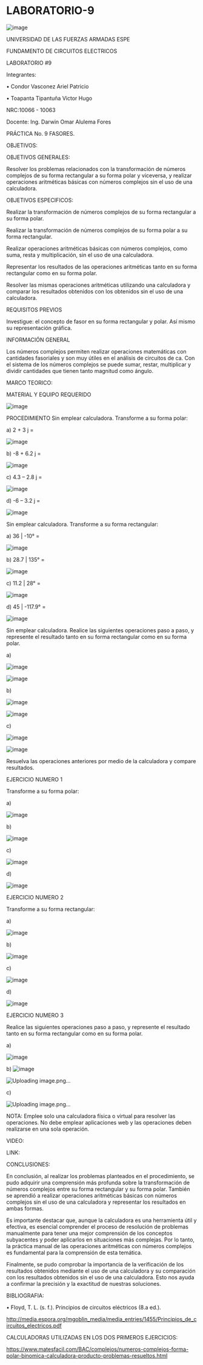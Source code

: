 # LABORATORIO-9

![image](https://user-images.githubusercontent.com/117923992/221039682-31b72108-fccb-4774-9bc8-f30bd5c722c9.png)

UNIVERSIDAD DE LAS FUERZAS ARMADAS ESPE

FUNDAMENTO DE CIRCUITOS ELECTRICOS

LABORATORIO #9

Integrantes:

• Condor Vasconez Ariel Patricio

• Toapanta Tipantuña Victor Hugo

NRC:10066 - 10063

Docente: Ing. Darwin Omar Alulema Fores

PRÁCTICA No. 9 FASORES.

OBJETIVOS:

OBJETIVOS GENERALES:

Resolver los problemas relacionados con la transformación de números complejos de su forma rectangular a su forma polar y viceversa, y realizar operaciones aritméticas básicas con números complejos sin el uso de una calculadora.

OBJETIVOS ESPECIFICOS:

Realizar la transformación de números complejos de su forma rectangular a su forma polar.

Realizar la transformación de números complejos de su forma polar a su forma rectangular.

Realizar operaciones aritméticas básicas con números complejos, como suma, resta y multiplicación, sin el uso de una calculadora.

Representar los resultados de las operaciones aritméticas tanto en su forma rectangular como en su forma polar.

Resolver las mismas operaciones aritméticas utilizando una calculadora y comparar los resultados obtenidos con los obtenidos sin el uso de una calculadora.

REQUISITOS PREVIOS

Investigue: el concepto de fasor en su forma rectangular y polar. Así mismo su representación gráfica.

INFORMACIÓN GENERAL

Los números complejos permiten realizar operaciones matemáticas con cantidades fasoriales y son muy útiles en el análisis de circuitos de ca. Con el sistema de
los números complejos se puede sumar, restar, multiplicar y dividir cantidades que tienen tanto magnitud como ángulo.

MARCO TEORICO:


MATERIAL Y EQUIPO REQUERIDO

![image](https://user-images.githubusercontent.com/117923992/220996928-534b0d02-c0c9-414f-9be3-8870a8bf12d3.png)

PROCEDIMIENTO
Sin emplear calculadora. Transforme a su forma polar:

a) 2 + 3 j =

![image](https://user-images.githubusercontent.com/117923992/221036963-6b7252fb-748d-46e6-a53b-ad4680a4cd44.png)

b) -8 + 6.2 j =

![image](https://user-images.githubusercontent.com/117923992/221037163-f0d9e374-614e-4fcd-9dc0-3d1c3bbd9957.png)

c) 4.3 – 2.8 j =

![image](https://user-images.githubusercontent.com/117923992/221037276-8dcd3674-f05b-4d39-9c0b-2b141414e8c1.png)

d) -6 – 3.2 j =

![image](https://user-images.githubusercontent.com/117923992/221037314-715efb6a-3d2d-4653-a7c1-5d45ff2939b7.png)

Sin emplear calculadora. Transforme a su forma rectangular:

a) 36 | -10° =

![image](https://user-images.githubusercontent.com/117923992/221038542-9dbf10ec-4373-47a2-8fe9-096c07240852.png)

b) 28.7 | 135° =

![image](https://user-images.githubusercontent.com/117923992/221038564-5e030488-40dd-42f7-a5c5-91f763767e01.png)

c) 11.2 | 28° =

![image](https://user-images.githubusercontent.com/117923992/221038596-57728789-f70e-459c-97c1-0be2ec100558.png)

d) 45 | -117.9° =

![image](https://user-images.githubusercontent.com/117923992/221038624-0cb1745b-f9f1-4299-af03-051ce9f6880b.png)

Sin emplear calculadora. Realice las siguientes operaciones paso a paso, y represente el resultado tanto en su forma rectangular como en su forma polar.

a)

![image](https://user-images.githubusercontent.com/117923992/221039014-2e432b44-1ca0-4dc0-bd49-1ffb701e4a64.png)

![image](https://user-images.githubusercontent.com/117923992/221039292-bc036d84-1020-44bf-84c0-459647fd618f.png)

b)

![image](https://user-images.githubusercontent.com/117923992/221039086-2ccca2e8-c9a7-4b2c-9883-e39bc61f172d.png)

![image](https://user-images.githubusercontent.com/117923992/221039341-97a98966-c0b1-4691-b41c-4f5b6b29a9ad.png)

c)

![image](https://user-images.githubusercontent.com/117923992/221039163-6c63e278-8051-4cc2-beb2-a0f48cad8dd2.png)

![image](https://user-images.githubusercontent.com/117923992/221039394-3684cf3a-914d-49b0-bf75-155484088f64.png)

Resuelva las operaciones anteriores por medio de la calculadora y compare resultados.

EJERCICIO NUMERO 1

Transforme a su forma polar:

a)

![image](https://user-images.githubusercontent.com/117923992/221040543-a19623ec-fc2e-41b6-8e55-2052b518f1aa.png)

b)

![image](https://user-images.githubusercontent.com/117923992/221040701-f3897cd1-07db-41e4-ba4f-0dc29bd17477.png)

c)

![image](https://user-images.githubusercontent.com/117923992/221040807-d1105c84-9b75-4854-a3eb-e8fb07b7b8a0.png)

d)

![image](https://user-images.githubusercontent.com/117923992/221040933-d25e83df-c1c0-4941-bee2-4d11b70a40b9.png)

EJERCICIO NUMERO 2 

Transforme a su forma rectangular:

a)

![image](https://user-images.githubusercontent.com/117923992/221041196-696d903b-d7f0-449f-9122-786e38fbc810.png)

b)

![image](https://user-images.githubusercontent.com/117923992/221041307-67dafad8-aac5-4909-85e5-cf49b29d7988.png)

c)

![image](https://user-images.githubusercontent.com/117923992/221041437-a85ffb10-f67b-49fe-a061-393501e28b54.png)

d)

![image](https://user-images.githubusercontent.com/117923992/221041526-6bf02cca-9563-4203-9b0e-7a47d9b559b6.png)

EJERCICIO NUMERO 3

 Realice las siguientes operaciones paso a paso, y represente el resultado tanto en su forma rectangular como en su forma polar.
 
a)

![image](https://user-images.githubusercontent.com/117843879/221089902-6a32b957-afad-4642-99f6-cba2552e7e9a.png)


b)
![image](https://user-images.githubusercontent.com/117843879/221091861-de4c7bf0-3e35-4a5f-84bf-a21069805eed.png)

![Uploading image.png…]()


c)

![Uploading image.png…]()


NOTA: Emplee solo una calculadora física o virtual para resolver las operaciones. No
debe emplear aplicaciones web y las operaciones deben realizarse en una sola
operación.

VIDEO:

LINK:

CONCLUSIONES:

En conclusión, al realizar los problemas planteados en el procedimiento, se pudo adquirir una comprensión más profunda sobre la transformación de números complejos entre su forma rectangular y su forma polar. También se aprendió a realizar operaciones aritméticas básicas con números complejos sin el uso de una calculadora y representar los resultados en ambas formas.

Es importante destacar que, aunque la calculadora es una herramienta útil y efectiva, es esencial comprender el proceso de resolución de problemas manualmente para tener una mejor comprensión de los conceptos subyacentes y poder aplicarlos en situaciones más complejas. Por lo tanto, la práctica manual de las operaciones aritméticas con números complejos es fundamental para la comprensión de esta temática.

Finalmente, se pudo comprobar la importancia de la verificación de los resultados obtenidos mediante el uso de una calculadora y su comparación con los resultados obtenidos sin el uso de una calculadora. Esto nos ayuda a confirmar la precisión y la exactitud de nuestras soluciones.

BIBLIOGRAFIA:

• Floyd, T. L. (s. f.). Principios de circuitos eléctricos (8.a ed.).

http://media.espora.org/mgoblin_media/media_entries/1455/Principios_de_circuitos_electricos.pdf

CALCULADORAS UTILIZADAS EN LOS DOS PRIMEROS EJERCICIOS:

https://www.matesfacil.com/BAC/complejos/numeros-complejos-forma-polar-binomica-calculadora-producto-problemas-resueltos.html
